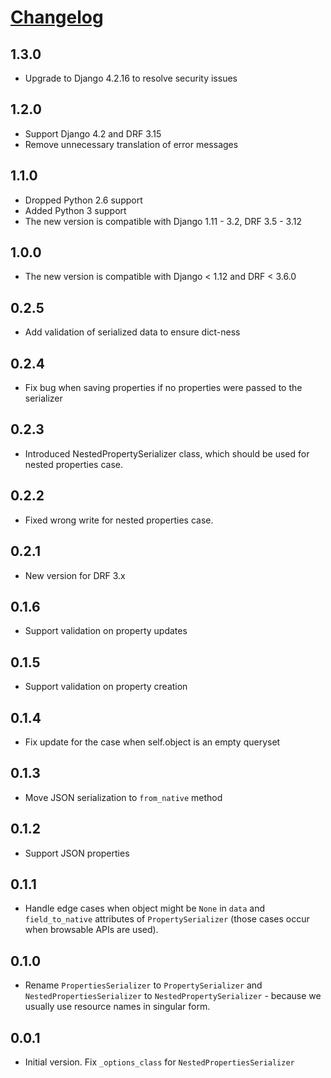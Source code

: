 # [Changelog](https://github.com/yola/drf-madprops)

## 1.3.0
* Upgrade to Django 4.2.16 to resolve security issues

## 1.2.0
* Support Django 4.2 and DRF 3.15
* Remove unnecessary translation of error messages

## 1.1.0
* Dropped Python 2.6 support
* Added Python 3 support
* The new version is compatible with Django 1.11 - 3.2, DRF 3.5 - 3.12

## 1.0.0
* The new version is compatible with Django < 1.12 and DRF < 3.6.0

## 0.2.5
* Add validation of serialized data to ensure dict-ness

## 0.2.4
* Fix bug when saving properties if no properties were passed to the serializer

## 0.2.3
* Introduced NestedPropertySerializer class, which should be used for nested
  properties case.

## 0.2.2
* Fixed wrong write for nested properties case.

## 0.2.1
* New version for DRF 3.x

## 0.1.6
* Support validation on property updates

## 0.1.5
* Support validation on property creation

## 0.1.4
* Fix update for the case when self.object is an empty queryset

## 0.1.3
* Move JSON serialization to `from_native` method

## 0.1.2
* Support JSON properties

## 0.1.1
* Handle edge cases when object might be `None` in `data` and `field_to_native`
attributes of `PropertySerializer` (those cases occur when browsable APIs
are used).

## 0.1.0
* Rename `PropertiesSerializer` to `PropertySerializer` and
`NestedPropertiesSerializer` to `NestedPropertySerializer` - because we
usually use resource names in singular form.

## 0.0.1
* Initial version. Fix `_options_class` for `NestedPropertiesSerializer`
